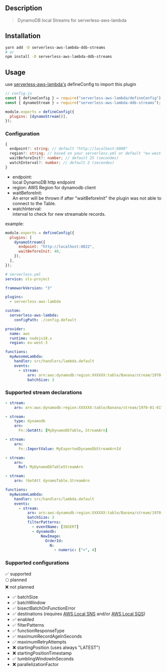 ## Description

> DynamoDB local Streams for serverless-aws-lambda

## Installation

```bash
yarn add -D serverless-aws-lambda-ddb-streams
# or
npm install -D serverless-aws-lambda-ddb-streams
```

## Usage

use [serverless-aws-lambda's](https://github.com/Inqnuam/serverless-aws-lambda) defineConfig to import this plugin

```js
// config.js
const { defineConfig } = require("serverless-aws-lambda/defineConfig");
const { dynamoStream } = require("serverless-aws-lambda-ddb-streams");

module.exports = defineConfig({
  plugins: [dynamoStream()],
});
```

### Configuration

```ts
{
  endpoint?: string; // default "http://localhost:8000"
  region?: string; // based on your serverless.yml or default "eu-west-1"
  waitBeforeInit?: number; // default 25 (secondes)
  watchInterval?: number; // default 2 (secondes)
}
```

- endpoint:  
  local DynamoDB http endpoint
- region:
  AWS Region for dynamodb client
- waitBeforeInit:  
  An error will be thrown if after "waitBeforeInit" the plugin was not able to connect to the Table.
- watchInterval:  
  interval to check for new streamable records.

example:

```js
module.exports = defineConfig({
  plugins: [
    dynamoStream({
      endpoint: "http://localhost:8822",
      waitBeforeInit: 40,
    }),
  ],
});
```

```yaml
# serverless.yml
service: sls-project

frameworkVersion: "3"

plugins:
  - serverless-aws-lambda

custom:
  serverless-aws-lambda:
    configPath: ./config.default

provider:
  name: aws
  runtime: nodejs18.x
  region: eu-west-3

functions:
  myAwsomeLambda:
    handler: src/handlers/lambda.default
    events:
      - stream:
          arn: arn:aws:dynamodb:region:XXXXXX:table/Banana/stream/1970-01-01T00:00:00.000
          batchSize: 3
```

### Supported stream declarations

```yaml
- stream:
    arn: arn:aws:dynamodb:region:XXXXXX:table/Banana/stream/1970-01-01T00:00:00.000
```

```yaml
- stream:
    type: dynamodb
    arn:
      Fn::GetAtt: [MyDynamoDbTable, StreamArn]
```

```yaml
- stream:
    arn:
      Fn::ImportValue: MyExportedDynamoDbStreamArnId
```

```yaml
- stream:
    arn:
      Ref: MyDynamoDbTableStreamArn
```

```yaml
- stream:
    arn: !GetAtt dynamoTable.StreamArn
```

```yaml
functions:
  myAwsomeLambda:
    handler: src/handlers/lambda.default
    events:
      - stream:
          arn: arn:aws:dynamodb:region:XXXXXX:table/Banana/stream/1970-01-01T00:00:00.000
          batchSize: 3
          filterPatterns:
            - eventName: [INSERT]
            - dynamodb:
                NewImage:
                  OrderId:
                    N:
                      - numeric: [">", 4]
```

### Supported configurations

✅ supported  
🌕 planned  
❌ not planned

- ✅ batchSize
- ✅ batchWindow
- ✅ bisectBatchOnFunctionError
- ✅ destinations (requires [AWS Local SNS](https://github.com/Inqnuam/serverless-aws-lambda/blob/main/resources/sns.md) and/or [AWS Local SQS](https://github.com/Inqnuam/serverless-aws-lambda/blob/main/resources/sqs.md))
- ✅ enabled
- ✅ filterPatterns
- ✅ functionResponseType
- ✅ maximumRecordAgeInSeconds
- ✅ maximumRetryAttempts
- ❌ startingPosition (uses always "LATEST")
- ❌ startingPositionTimestamp
- ✅ tumblingWindowInSeconds
- ❌ parallelizationFactor

